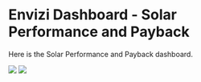 # Envizi Dashboard - Solar Performance and Payback

Here is the Solar Performance and Payback dashboard.

<img src="images/image-01.png">

<img src="images/image-02.png">
